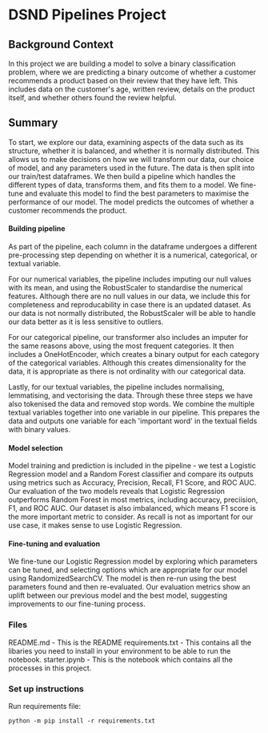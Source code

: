 # DSND Pipelines Project

## Background Context
In this project we are building a model to solve a binary classification problem, where we are predicting a binary outcome of whether a customer recommends a product based on their review that they have left. This includes data on the customer's age, written review, details on the product itself, and whether others found the review helpful.

## Summary
To start, we explore our data, examining aspects of the data such as its structure, whether it is balanced, and whether it is normally distributed. This allows us to make decisions on how we will transform our data, our choice of model, and any parameters used in the future. The data is then split into our train/test dataframes. We then build a pipeline which handles the different types of data, transforms them, and fits them to a model. We fine-tune and evaluate this model to find the best parameters to maximise the performance of our model. The model predicts the outcomes of whether a customer recommends the product.

#### Building pipeline
As part of the pipeline, each column in the dataframe undergoes a different pre-processing step depending on whether it is a numerical, categorical, or textual variable. 

For our numerical variables, the pipeline includes imputing our null values with its mean, and using the RobustScaler to standardise the numerical features. Although there are no null values in our data, we include this for completeness and reproducability in case there is an updated dataset. As our data is not normally distributed, the RobustScaler will be able to handle our data better as it is less sensitive to outliers.

For our categorical pipeline, our transformer also includes an imputer for the same reasons above, using the most frequent categories. It then includes a OneHotEncoder, which creates a binary output for each category of the categorical variables. Although this creates dimensionality for the data, it is appropriate as there is not ordinality with our categorical data.

Lastly, for our textual variables, the pipeline includes normalising, lemmatising, and vectorising the data. Through these three steps we have also tokenised the data and removed stop words. We combine the multiple textual variables together into one variable in our pipeline. This prepares the data and outputs one variable for each 'important word' in the textual fields with binary values.

#### Model selection
Model training and prediction is included in the pipeline - we test a Logistic Regression model and a Random Forest classifier and compare its outputs using metrics such as Accuracy, Precision, Recall, F1 Score, and ROC AUC. Our evaluation of the two models reveals that Logistic Regression outperforms Random Forest in most metrics, including accuracy, preciision, F1, and ROC AUC. Our dataset is also imbalanced, which means F1 score is the more important metric to consider. As recall is not as important for our use case, it makes sense to use Logistic Regression. 

#### Fine-tuning and evaluation
We fine-tune our Logistic Regression model by exploring which parameters can be tuned, and selecting options which are appropriate for our model using RandomizedSearchCV. The model is then re-run using the best parameters found and then re-evaluated. Our evaluation metrics show an uplift between our previous model and the best model, suggesting improvements to our fine-tuning process.


### Files 
README.md - This is the README
requirements.txt - This contains all the libaries you need to install in your environment to be able to run the notebook.
starter.ipynb - This is the notebook which contains all the processes in this project.

### Set up instructions

Run requirements file:
```
python -m pip install -r requirements.txt
```